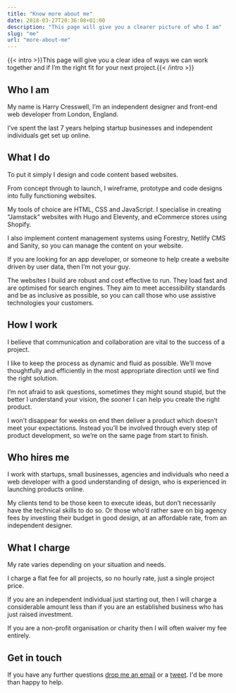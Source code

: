 ```yaml
---
title: "Know more about me"
date: 2018-03-27T20:36:08+01:00
description: "This page will give you a clearer picture of who I am"
slug: "me"
url: "more-about-me"
---
```


{{< intro >}}This page will give you a clear idea of ways we can work together and if I’m the right fit for your next project.{{< /intro >}}

## Who I am

My name is Harry Cresswell, I’m an independent designer and front-end web developer from London, England.

I’ve spent the last 7 years helping startup businesses and independent individuals get set up online.

## What I do

To put it simply I design and code content based websites.

From concept through to launch, I wireframe, prototype and code designs into fully functioning websites.

My tools of choice are HTML, CSS and JavaScript. I specialise in creating “Jamstack” websites with Hugo and Eleventy, and eCommerce stores using Shopify.

I also implement content management systems using Forestry, Netlify CMS and Sanity, so you can manage the content on your website.

If you are looking for an app developer, or someone to help create a website driven by user data, then I’m not your guy.

The websites I build are robust and cost effective to run. They load fast and are optimised for search engines. They aim to meet accessibility standards and be as inclusive as possible, so you can call those who use assistive technologies your customers.

## How I work

I believe that communication and collaboration are vital to the success of a project.

I like to keep the process as dynamic and fluid as possible. We’ll move thoughtfully and efficiently in the most appropriate direction until we find the right solution.

I’m not afraid to ask questions, sometimes they might sound stupid, but the better I understand your vision, the sooner I can help you create the right product.

I won’t disappear for weeks on end then deliver a product which doesn’t meet your expectations. Instead you’ll be involved through every step of product development, so we’re on the same page from start to finish.

## Who hires me

I work with startups, small businesses, agencies and individuals who need a web developer with a good understanding of design, who is experienced in launching products online.

My clients tend to be those keen to execute ideas, but don’t necessarily have the technical skills to do so. Or those who’d rather save on big agency fees by investing their budget in good design, at an affordable rate, from an independent designer.

## What I charge

My rate varies depending on your situation and needs.

I charge a flat fee for all projects, so no hourly rate, just a single project price.

If you are an independent individual just starting out, then I will charge a considerable amount less than if you are an established business who has just raised investment.

If you are a non-profit organisation or charity then I will often waiver my fee entirely.

## Get in touch

If you have any further questions [drop me an email](mailto:studio@harrycresswell.com) or a [tweet](https://twitter.com/harrycresswell/). I'd be more than happy to help.
